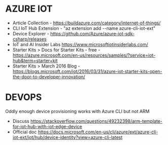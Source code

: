 # AZURE IOT
* Article Collection - https://buildazure.com/category/internet-of-things/
* CLI IoT Hub Extension - "az extension add --name azure-cli-iot-ext"
* Device Explorer - https://github.com/Azure/azure-iot-sdk-csharp/releases
* IoT and AI Insider Labs <https://www.microsoftiotinsiderlabs.com/>
* Starter Kits > Docs for Starter Kits - free - https://azure.microsoft.com/en-us/resources/samples/?service=iot-hub&term=starter+kit
* Starter Kits > March 2016 Blog - https://blogs.microsoft.com/iot/2016/03/31/azure-iot-starter-kits-open-the-door-to-developer-innovation/

# DEVOPS

Oddly enough device provisioning works with Azure CLI but not ARM

* Discuss <https://stackoverflow.com/questions/49232398/arm-template-for-iot-hub-with-iot-edge-device>
* Official doc <https://docs.microsoft.com/en-us/cli/azure/ext/azure-cli-iot-ext/iot/hub/device-identity?view=azure-cli-latest>
